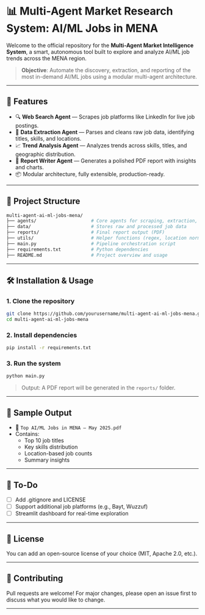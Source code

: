 # 📊 Multi-Agent Market Research System: AI/ML Jobs in MENA

Welcome to the official repository for the **Multi-Agent Market Intelligence System**, a smart, autonomous tool built to explore and analyze AI/ML job trends across the MENA region.

> **Objective**: Automate the discovery, extraction, and reporting of the most in-demand AI/ML jobs using a modular multi-agent architecture.

---

## 🚀 Features

- 🔍 **Web Search Agent** — Scrapes job platforms like LinkedIn for live job postings.
- 🧠 **Data Extraction Agent** — Parses and cleans raw job data, identifying titles, skills, and locations.
- 📈 **Trend Analysis Agent** — Analyzes trends across skills, titles, and geographic distribution.
- 📝 **Report Writer Agent** — Generates a polished PDF report with insights and charts.
- 📦 Modular architecture, fully extensible, production-ready.

---

## 🧩 Project Structure
```bash
multi-agent-ai-ml-jobs-mena/
├── agents/                    # Core agents for scraping, extraction, analysis, reporting
├── data/                      # Stores raw and processed job data
├── reports/                   # Final report output (PDF)
├── utils/                     # Helper functions (regex, location normalization, etc.)
├── main.py                    # Pipeline orchestration script
├── requirements.txt           # Python dependencies
├── README.md                  # Project overview and usage
```

---

## 🛠️ Installation & Usage

### 1. Clone the repository
```bash
git clone https://github.com/yourusername/multi-agent-ai-ml-jobs-mena.git
cd multi-agent-ai-ml-jobs-mena
```

### 2. Install dependencies
```bash
pip install -r requirements.txt
```

### 3. Run the system
```bash
python main.py
```
> Output: A PDF report will be generated in the `reports/` folder.

---

## 📄 Sample Output
- 📘 `Top AI/ML Jobs in MENA – May 2025.pdf`
- Contains:
  - Top 10 job titles
  - Key skills distribution
  - Location-based job counts
  - Summary insights

---

## 📌 To-Do
- [ ] Add .gitignore and LICENSE
- [ ] Support additional job platforms (e.g., Bayt, Wuzzuf)
- [ ] Streamlit dashboard for real-time exploration

---

## 📜 License
You can add an open-source license of your choice (MIT, Apache 2.0, etc.).

---

## 🤝 Contributing
Pull requests are welcome! For major changes, please open an issue first to discuss what you would like to change.

---


